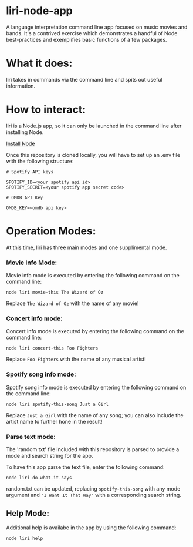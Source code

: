 # liri-node-app

A language interpretation command line app focused on music movies and bands. It's a contrived exercise which demonstrates a handful of Node best-practices and exemplifies basic functions of a few packages.

# What it does:

liri takes in commands via the command line and spits out useful information.

# How to interact:

liri is a Node.js app, so it can only be launched in the command line after installing Node.

[Install Node](https://nodejs.org/en/download/)

Once this repository is cloned locally, you will have to set up an .env file with the following structure:

```
# Spotify API keys

SPOTIFY_ID=<your spotify api id>
SPOTIFY_SECRET=<your spotify app secret code>

# OMDB API Key

OMDB_KEY=<omdb api key>
```

# Operation Modes:

At this time, liri has three main modes and one supplimental mode.

### Movie Info Mode:

Movie info mode is executed by entering the following command on the command line:

`node liri movie-this The Wizard of Oz`

Replace `The Wizard of Oz` with the name of any movie!

### Concert info mode:

Concert info mode is executed by entering the following command on the command line:

`node liri concert-this Foo Fighters`

Replace `Foo Fighters` with the name of any musical artist!

### Spotify song info mode:

Spotify song info mode is executed by entering the following command on the command line:

`node liri spotify-this-song Just a Girl`

Replace `Just a Girl` with the name of any song; you can also include the artist name to further hone in the result!

### Parse text mode:

The 'random.txt' file included with this repository is parsed to provide a mode and search string for the app.

To have this app parse the text file, enter the following command:

`node liri do-what-it-says`

random.txt can be updated, replacing `spotify-this-song` with any mode argument and `"I Want It That Way"` with a corresponding search string.

## Help Mode:

Additional help is availabe in the app by using the following command:

`node liri help`
